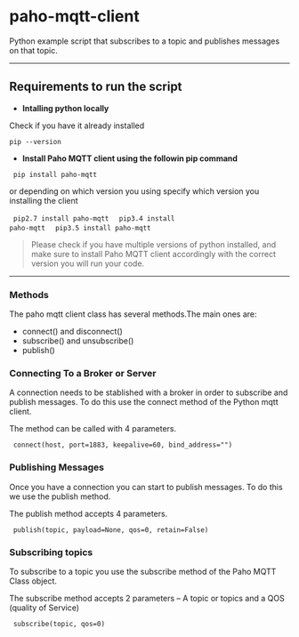 # paho-mqtt-client

 Python example script that subscribes to a topic and publishes messages on that topic.

------------------------------------------------------

## Requirements to run the script

- **Intalling python locally**

Check if you have it already installed

<code>pip --version</code>


- **Install Paho MQTT client using the followin pip command**

<code> pip install paho-mqtt </code>

or depending on which version you using specify which version you installing the client

<code> pip2.7 install paho-mqtt </code>
<code> pip3.4 install paho-mqtt </code>
<code> pip3.5 install paho-mqtt </code>

> Please check if you have multiple versions of python installed, and make sure to install Paho MQTT client accordingly with the correct version you will run your code.

------------------------------------------------------

### Methods

The paho mqtt client class has several methods.The main ones are:

- connect() and disconnect()
- subscribe() and unsubscribe()
- publish()

### Connecting To a Broker or Server

A connection needs to be stablished with a broker in order to subscribe and publish messages.
To do this use the connect method of the Python mqtt client.

The method can be called with 4 parameters. 

<code> connect(host, port=1883, keepalive=60, bind_address="") </code>

### Publishing Messages

Once you have a connection you can start to publish messages.
To do this we use the publish method.

The publish method accepts 4 parameters.

<code> publish(topic, payload=None, qos=0, retain=False) </code>

### Subscribing topics

To subscribe to a topic you use the subscribe method of the Paho MQTT Class object.

The subscribe method accepts 2 parameters – A topic or topics and a QOS (quality of Service)

<code> subscribe(topic, qos=0) </code>